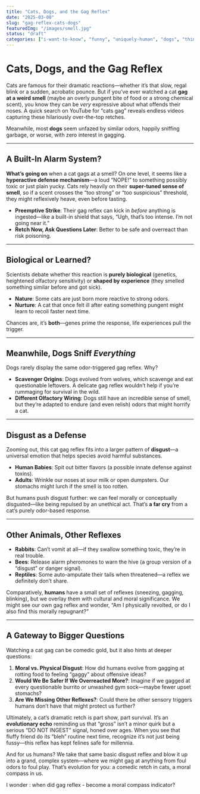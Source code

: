 ```yaml
---
title: "Cats, Dogs, and the Gag Reflex"
date: "2025-03-08"
slug: "gag-reflex-cats-dogs"
featuredImg: "/images/smell.jpg"
status: "draft"
categories: ["i-want-to-know", "funny", "uniquely-human", "dogs", "thinking", "disgust", "i-wonder"]
---
```


# Cats, Dogs, and the Gag Reflex

Cats are famous for their dramatic reactions—whether it’s that slow, regal blink or a sudden, acrobatic pounce. But if you’ve ever watched a cat **gag at a weird smell** (maybe an overly pungent bite of food or a strong chemical scent), you know they can be *very* expressive about what offends their noses. A quick search on YouTube for “cats gag” reveals endless videos capturing these hilariously over-the-top retches.

Meanwhile, most **dogs** seem unfazed by similar odors, happily sniffing garbage, or worse, with zero interest in gagging.

---

## A Built-In Alarm System?

**What’s going on** when a cat gags at a smell? On one level, it seems like a **hyperactive defense mechanism**—a loud “NOPE!” to something possibly toxic or just plain yucky. Cats rely heavily on their **super-tuned sense of smell**, so if a scent crosses the “too strong” or “too suspicious” threshold, they might reflexively heave, even before tasting.

- **Preemptive Strike**: Their gag reflex can kick in *before* anything is ingested—like a built-in shield that says, “Ugh, that’s too intense. I’m not going near it.”
- **Retch Now, Ask Questions Later**: Better to be safe and overreact than risk poisoning.

---

## Biological or Learned?

Scientists debate whether this reaction is **purely biological** (genetics, heightened olfactory sensitivity) or **shaped by experience** (they smelled something similar before and got sick).

- **Nature**: Some cats are just born more reactive to strong odors.
- **Nurture**: A cat that once felt ill after eating something pungent might learn to recoil faster next time.

Chances are, it’s **both**—genes prime the response, life experiences pull the trigger.

---

## Meanwhile, Dogs Sniff *Everything*

Dogs rarely display the same odor-triggered gag reflex. Why?

- **Scavenger Origins**: Dogs evolved from wolves, which scavenge and eat questionable leftovers. A delicate gag reflex wouldn’t help if you’re rummaging for survival in the wild.
- **Different Olfactory Wiring**: Dogs still have an incredible sense of smell, but they’re adapted to endure (and even relish) odors that might horrify a cat.

---

## Disgust as a Defense

Zooming out, this cat gag reflex fits into a larger pattern of **disgust**—a universal emotion that helps species avoid harmful substances.

- **Human Babies**: Spit out bitter flavors (a possible innate defense against toxins).
- **Adults**: Wrinkle our noses at sour milk or open dumpsters. Our stomachs might lurch if the smell is too rotten.

But humans push disgust further: we can feel morally or conceptually disgusted—like being repulsed by an unethical act. That’s **a far cry** from a cat’s purely odor-based response.

---

## Other Animals, Other Reflexes

- **Rabbits**: Can’t vomit at all—if they swallow something toxic, they’re in real trouble.
- **Bees**: Release alarm pheromones to warn the hive (a group version of a “disgust” or danger signal).
- **Reptiles**: Some auto-amputate their tails when threatened—a reflex we definitely don’t share.

Comparatively, **humans** have a small set of reflexes (sneezing, gagging, blinking), but we overlay them with cultural and moral significance. We might see our own gag reflex and wonder, “Am I physically revolted, or do I also find this morally repugnant?”

---

## A Gateway to Bigger Questions

Watching a cat gag can be comedic gold, but it also hints at deeper questions:

1. **Moral vs. Physical Disgust**: How did humans evolve from gagging at rotting food to feeling “gaggy” about offensive ideas?
2. **Would We Be Safer If We Overreacted More?**: Imagine if we gagged at every questionable burrito or unwashed gym sock—maybe fewer upset stomachs?
3. **Are We Missing Other Reflexes?**: Could there be other sensory triggers humans don’t have that might protect us further?

Ultimately, a cat’s dramatic retch is part show, part survival. It’s an **evolutionary echo** reminding us that “gross” isn’t a minor quirk but a serious “DO NOT INGEST” signal, honed over ages. When you see that fluffy friend do its “bleh” routine next time, recognize it’s not just being fussy—this reflex has kept felines safe for millennia.

And for us humans? We take that same basic disgust reflex and blow it up into a grand, complex system—where we might gag at anything from foul odors to foul play. That’s evolution for you: a comedic retch in cats, a moral compass in us.

I wonder : when did gag reflex - become a moral compass indicator?


